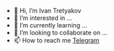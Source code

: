 - 👋 Hi, I’m Ivan Tretyakov
- 👀 I’m interested in ...
- 🌱 I’m currently learning ...
- 💞️ I’m looking to collaborate on ...
- 📫 How to reach me [Telegram](https://t.me/Ivan_Tretiyakov)

<!---
Attractive-Data/Attractive-Data is a ✨ special ✨ repository because its `README.md` (this file) appears on your GitHub profile.
You can click the Preview link to take a look at your changes.
--->
